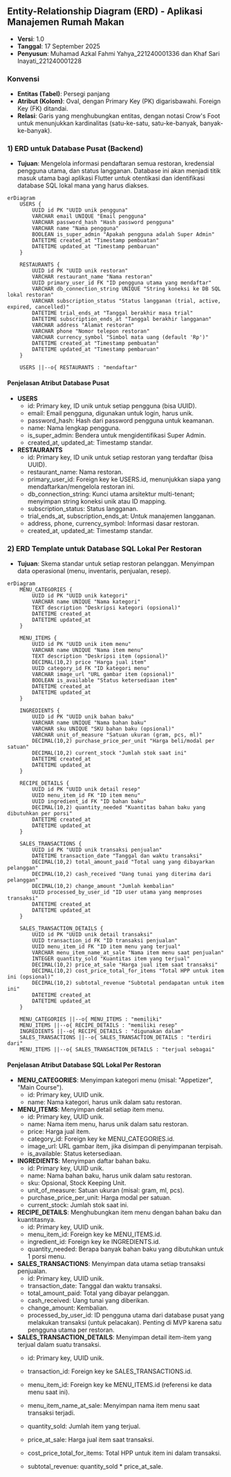 ## Entity-Relationship Diagram (ERD) - Aplikasi Manajemen Rumah Makan

- **Versi**: 1.0
- **Tanggal**: 17 September 2025
- **Penyusun**: Muhamad Azkal Fahmi Yahya_221240001336 dan Khaf Sari Inayati_221240001228

### Konvensi
- **Entitas (Tabel)**: Persegi panjang
- **Atribut (Kolom)**: Oval, dengan Primary Key (PK) digarisbawahi. Foreign Key (FK) ditandai.
- **Relasi**: Garis yang menghubungkan entitas, dengan notasi Crow's Foot untuk menunjukkan kardinalitas (satu-ke-satu, satu-ke-banyak, banyak-ke-banyak).

### 1) ERD untuk Database Pusat (Backend)
- **Tujuan**: Mengelola informasi pendaftaran semua restoran, kredensial pengguna utama, dan status langganan. Database ini akan menjadi titik masuk utama bagi aplikasi Flutter untuk otentikasi dan identifikasi database SQL lokal mana yang harus diakses.

```mermaid
erDiagram
    USERS {
        UUID id PK "UUID unik pengguna"
        VARCHAR email UNIQUE "Email pengguna"
        VARCHAR password_hash "Hash password pengguna"
        VARCHAR name "Nama pengguna"
        BOOLEAN is_super_admin "Apakah pengguna adalah Super Admin"
        DATETIME created_at "Timestamp pembuatan"
        DATETIME updated_at "Timestamp pembaruan"
    }

    RESTAURANTS {
        UUID id PK "UUID unik restoran"
        VARCHAR restaurant_name "Nama restoran"
        UUID primary_user_id FK "ID pengguna utama yang mendaftar"
        VARCHAR db_connection_string UNIQUE "String koneksi ke DB SQL lokal restoran"
        VARCHAR subscription_status "Status langganan (trial, active, expired, cancelled)"
        DATETIME trial_ends_at "Tanggal berakhir masa trial"
        DATETIME subscription_ends_at "Tanggal berakhir langganan"
        VARCHAR address "Alamat restoran"
        VARCHAR phone "Nomor telepon restoran"
        VARCHAR currency_symbol "Simbol mata uang (default 'Rp')"
        DATETIME created_at "Timestamp pembuatan"
        DATETIME updated_at "Timestamp pembaruan"
    }

    USERS ||--o{ RESTAURANTS : "mendaftar"
```

#### Penjelasan Atribut Database Pusat
- **USERS**
  - id: Primary key, ID unik untuk setiap pengguna (bisa UUID).
  - email: Email pengguna, digunakan untuk login, harus unik.
  - password_hash: Hash dari password pengguna untuk keamanan.
  - name: Nama lengkap pengguna.
  - is_super_admin: Bendera untuk mengidentifikasi Super Admin.
  - created_at, updated_at: Timestamp standar.
- **RESTAURANTS**
  - id: Primary key, ID unik untuk setiap restoran yang terdaftar (bisa UUID).
  - restaurant_name: Nama restoran.
  - primary_user_id: Foreign key ke USERS.id, menunjukkan siapa yang mendaftarkan/mengelola restoran ini.
  - db_connection_string: Kunci utama arsitektur multi-tenant; menyimpan string koneksi unik atau ID mapping.
  - subscription_status: Status langganan.
  - trial_ends_at, subscription_ends_at: Untuk manajemen langganan.
  - address, phone, currency_symbol: Informasi dasar restoran.
  - created_at, updated_at: Timestamp standar.

### 2) ERD Template untuk Database SQL Lokal Per Restoran
- **Tujuan**: Skema standar untuk setiap restoran pelanggan. Menyimpan data operasional (menu, inventaris, penjualan, resep).

```mermaid
erDiagram
    MENU_CATEGORIES {
        UUID id PK "UUID unik kategori"
        VARCHAR name UNIQUE "Nama kategori"
        TEXT description "Deskripsi kategori (opsional)"
        DATETIME created_at
        DATETIME updated_at
    }

    MENU_ITEMS {
        UUID id PK "UUID unik item menu"
        VARCHAR name UNIQUE "Nama item menu"
        TEXT description "Deskripsi item (opsional)"
        DECIMAL(10,2) price "Harga jual item"
        UUID category_id FK "ID kategori menu"
        VARCHAR image_url "URL gambar item (opsional)"
        BOOLEAN is_available "Status ketersediaan item"
        DATETIME created_at
        DATETIME updated_at
    }

    INGREDIENTS {
        UUID id PK "UUID unik bahan baku"
        VARCHAR name UNIQUE "Nama bahan baku"
        VARCHAR sku UNIQUE "SKU bahan baku (opsional)"
        VARCHAR unit_of_measure "Satuan ukuran (gram, pcs, ml)"
        DECIMAL(10,2) purchase_price_per_unit "Harga beli/modal per satuan"
        DECIMAL(10,2) current_stock "Jumlah stok saat ini"
        DATETIME created_at
        DATETIME updated_at
    }

    RECIPE_DETAILS {
        UUID id PK "UUID unik detail resep"
        UUID menu_item_id FK "ID item menu"
        UUID ingredient_id FK "ID bahan baku"
        DECIMAL(10,2) quantity_needed "Kuantitas bahan baku yang dibutuhkan per porsi"
        DATETIME created_at
        DATETIME updated_at
    }

    SALES_TRANSACTIONS {
        UUID id PK "UUID unik transaksi penjualan"
        DATETIME transaction_date "Tanggal dan waktu transaksi"
        DECIMAL(10,2) total_amount_paid "Total uang yang dibayarkan pelanggan"
        DECIMAL(10,2) cash_received "Uang tunai yang diterima dari pelanggan"
        DECIMAL(10,2) change_amount "Jumlah kembalian"
        UUID processed_by_user_id "ID user utama yang memproses transaksi"
        DATETIME created_at
        DATETIME updated_at
    }

    SALES_TRANSACTION_DETAILS {
        UUID id PK "UUID unik detail transaksi"
        UUID transaction_id FK "ID transaksi penjualan"
        UUID menu_item_id FK "ID item menu yang terjual"
        VARCHAR menu_item_name_at_sale "Nama item menu saat penjualan"
        INTEGER quantity_sold "Kuantitas item yang terjual"
        DECIMAL(10,2) price_at_sale "Harga jual item saat transaksi"
        DECIMAL(10,2) cost_price_total_for_items "Total HPP untuk item ini (opsional)"
        DECIMAL(10,2) subtotal_revenue "Subtotal pendapatan untuk item ini"
        DATETIME created_at
        DATETIME updated_at
    }

    MENU_CATEGORIES ||--o{ MENU_ITEMS : "memiliki"
    MENU_ITEMS ||--o{ RECIPE_DETAILS : "memiliki resep"
    INGREDIENTS ||--o{ RECIPE_DETAILS : "digunakan dalam"
    SALES_TRANSACTIONS ||--o{ SALES_TRANSACTION_DETAILS : "terdiri dari"
    MENU_ITEMS ||--o{ SALES_TRANSACTION_DETAILS : "terjual sebagai"
```

#### Penjelasan Atribut Database SQL Lokal Per Restoran
- **MENU_CATEGORIES**: Menyimpan kategori menu (misal: "Appetizer", "Main Course").
  - id: Primary key, UUID unik.
  - name: Nama kategori, harus unik dalam satu restoran.
- **MENU_ITEMS**: Menyimpan detail setiap item menu.
  - id: Primary key, UUID unik.
  - name: Nama item menu, harus unik dalam satu restoran.
  - price: Harga jual item.
  - category_id: Foreign key ke MENU_CATEGORIES.id.
  - image_url: URL gambar item, jika disimpan di penyimpanan terpisah.
  - is_available: Status ketersediaan.
- **INGREDIENTS**: Menyimpan daftar bahan baku.
  - id: Primary key, UUID unik.
  - name: Nama bahan baku, harus unik dalam satu restoran.
  - sku: Opsional, Stock Keeping Unit.
  - unit_of_measure: Satuan ukuran (misal: gram, ml, pcs).
  - purchase_price_per_unit: Harga modal per satuan.
  - current_stock: Jumlah stok saat ini.
- **RECIPE_DETAILS**: Menghubungkan item menu dengan bahan baku dan kuantitasnya.
  - id: Primary key, UUID unik.
  - menu_item_id: Foreign key ke MENU_ITEMS.id.
  - ingredient_id: Foreign key ke INGREDIENTS.id.
  - quantity_needed: Berapa banyak bahan baku yang dibutuhkan untuk 1 porsi menu.
- **SALES_TRANSACTIONS**: Menyimpan data utama setiap transaksi penjualan.
  - id: Primary key, UUID unik.
  - transaction_date: Tanggal dan waktu transaksi.
  - total_amount_paid: Total yang dibayar pelanggan.
  - cash_received: Uang tunai yang diberikan.
  - change_amount: Kembalian.
  - processed_by_user_id: ID pengguna utama dari database pusat yang melakukan transaksi (untuk pelacakan). Penting di MVP karena satu pengguna utama per restoran.
- **SALES_TRANSACTION_DETAILS**: Menyimpan detail item-item yang terjual dalam suatu transaksi.
  - id: Primary key, UUID unik.
  - transaction_id: Foreign key ke SALES_TRANSACTIONS.id.
  - menu_item_id: Foreign key ke MENU_ITEMS.id (referensi ke data menu saat ini).
  - menu_item_name_at_sale: Menyimpan nama item menu saat transaksi terjadi.
  - quantity_sold: Jumlah item yang terjual.
  - price_at_sale: Harga jual item saat transaksi.
  - cost_price_total_for_items: Total HPP untuk item ini dalam transaksi.

  - subtotal_revenue: quantity_sold * price_at_sale.
